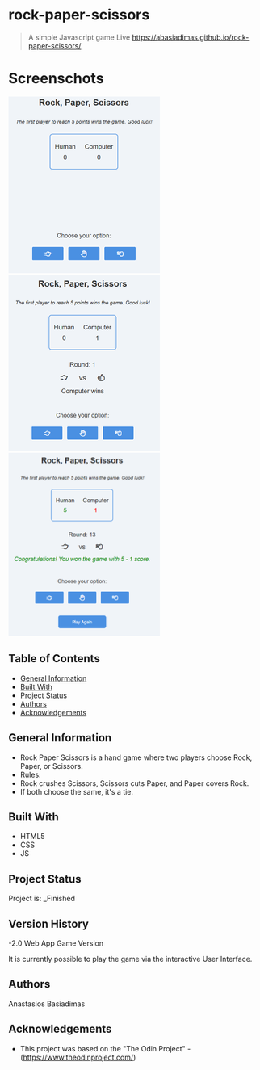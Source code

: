 # rock-paper-scissors

> A simple Javascript game
> Live https://abasiadimas.github.io/rock-paper-scissors/

# Screenschots

<img src="./screenshots/main-frame.png" width="300px">
<img src="./screenshots/playing-game.png" width="300px">
<img src="./screenshots/play-again.png" width="300px">

## Table of Contents

- [General Information](#general-information)
- [Built With](#built-with)
- [Project Status](#project-status)
- [Authors](#authors)
- [Acknowledgements](#acknowledgements)

## General Information

- Rock Paper Scissors is a hand game where two players choose Rock, Paper, or Scissors.
- Rules:
- Rock crushes Scissors, Scissors cuts Paper, and Paper covers Rock.
- If both choose the same, it's a tie.

## Built With

- HTML5
- CSS
- JS

## Project Status

Project is: \_Finished

## Version History

-2.0
Web App Game Version

It is currently possible to play the game via the interactive User Interface.

## Authors

Anastasios Basiadimas

## Acknowledgements

- This project was based on the "The Odin Project" - (https://www.theodinproject.com/)
